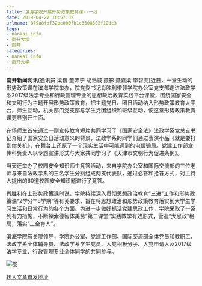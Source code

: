 ```yaml
---
title: 滨海学院开展形势政策教育课--一线
date: 2019-04-27 16:57:32
urlname: 879a8fdf32be000fb1c3608302f12dc3
tags: 
- nankai.info
- 南开大学
- 南开
categories:
- nankai.info
- 南开大学
---
```


**南开新闻网讯**(通讯员 梁巍 董沛宁 胡浩威 摄影 聂嘉梁 李碧雯)近日，一堂生动的形势政策课在滨海学院举办，院党委书记肖胜利带领学院办公室党支部走进法政学系2017级法学专业和行政管理专业的思想政治教育实践平台课堂，围绕国家安全和文明行为主题开展形势政策教育，把主题党日、团日活动纳入形势政策教育大平台，师生互动，机关部门党支部与学生党团组织和班级互动，使这堂形势政策教育课更显别开生面。

在场师生首先通过一则宣传教育短片共同学习了《国家安全法》法政学系党总支书记介绍了国家安全日活动意义的背景，法政学系的同学们通过表演小品《就是要打到你关机》，在舞台上还原了一个现实生活中可能遇到的电信骗局。党建工作部宣传科负责人以专题宣讲形式与大家共同学习了《天津市文明行为促进条例》。

当天还举办了校园安全知识师生竞答活动，来自学院办公室和国际交流部的三位老师与来自法政学系的三名学生分别组成两支代表队，通过必答和抢答方式，对主持人提出的60道校园安全知识题进行了竞答。

肖胜利在上形势政策课时说，学院持续深入贯彻思想政治教育“三进”工作和形势政策课“2学分”“8学期”等有关要求，旨在将思想政治和形势政策教育落实到大学生学习生活和日常行为的各个方面。为进一步做好抓活党建思政工作，学院采取了一系列有力措施，不断探索德智体美劳“第二课堂”实践教学有效形式，营造“大思政”格局，落实“三全育人”。

滨海学院有关院领导，学院办公室、党建工作部、国际交流部全体党员和教职工、法政学系全体辅导员、法政学系学生党员、入党积极分子、入党申请人及2017级法学专业、行政管理专业全体同学的共同参与。

![图](http://news.nankai.edu.cn/pic/0/00/35/03/350346_295195.jpg)

[转入文章首发地址](http://news.nankai.edu.cn/zhxw/system/2019/04/21/000446274.shtml)